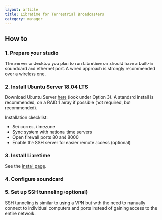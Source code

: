 ```yaml
---
layout: article
title: Libretime for Terrestrial Broadcasters
category: manager
---
```


## How to

### 1. Prepare your studio

The server or desktop you plan to run Libretime on should have a built-in soundcard
and ethernet port. A wired approach is strongly recommended over a wireless one.

### 2. Install Ubuntu Server 18.04 LTS

Download Ubuntu Server [here](https://ubuntu.com/download/server) (look under Option 3).
A standard install is recommended, on a RAID 1 array if possible (not required, but recommended).

Installation checklist:

- Set correct timezone
- Sync system with national time servers
- Open firewall ports 80 and 8000
- Enable the SSH server for easier remote access (optional)

### 3. Install Libretime

See the [install page](/install).

### 4. Configure soundcard

### 5. Set up SSH tunneling (optional)

SSH tunneling is similar to using a VPN but with the need to manually connect to individual computers
and ports instead of gaining access to the entire network.